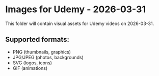 # Images for Udemy - 2026-03-31

This folder will contain visual assets for Udemy videos on 2026-03-31.

## Supported formats:
- PNG (thumbnails, graphics)
- JPG/JPEG (photos, backgrounds)
- SVG (logos, icons)
- GIF (animations)
